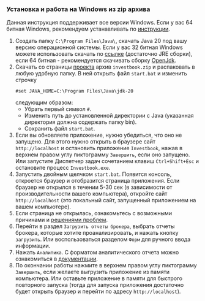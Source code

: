 ### Установка и работа на Windows из zip архива

Данная инструкция поддерживает все версии Windows. Если у вас 64 битная Windows, рекомендуем устанавливать по
[инструкции](install-on-windows.md).
1. Создать папку `C:\Program Files\Java\`, скачать Java 20 под вашу версию операционной системы.
   Если у вас 32 битная Windows можете использовать скачать по [ссылке](https://libericajdk.ru/pages/downloads/)
   (достаточно JRE сборки), если 64 битная - рекомендуется скачивать сборку [OpenJdk](https://jdk.java.net/20/).
1. Скачать со страницы [проекта](https://github.com/vananiev/portfolio/releases/latest) архив `investbook.zip`
   и распаковать в любую удобную папку. В ней открыть файл `start.bat` и изменить строчку
   ```
   #set JAVA_HOME=C:\Program Files\Java\jdk-20
   ```
   следующим образом: 
   + Убрать первый символ `#`.
   + Изменить путь до установленной директории с Java (указанная директория должна
     содержать папку bin).
   + Сохранить файл `start.bat`.
1. Если вы обновляете приложение, нужно убедиться, что оно не запущено. Для этого нужно открыть в браузере сайт
   `http://localhost` и остановить приложение `Investbook`, нажав в верхнем правом углу пиктограмму `Завершить`, если оно запущено.
   Или запустите Диспетчер задач сочетанием клавиш `Ctrl+Shift+Esc` и остановите процесс `Investbook.exe`.
1. Запустить двойным щелчком `start.bat`. Появится консоль, откроется браузер и отобразится страница приложения.
   Если браузер не открылся в течении 5-30 сек (в зависимости от производительности вашего компьютера),
   откройте сайт `http://localhost` (это локальный сайт, запущенный приложением на вашем компьютере).
1. Если страница не открылась, ознакомьтесь с возможными причинами и [решениями проблем](/src/main/asciidoc/troubleshooting.adoc).
1. Перейти в раздел `Загрузить отчеты брокера`, выбрать отчеты брокера, которые хотите проанализировать, и нажать кнопку
   `загрузить`. Или воспользоваться разделом `Форм` для ручного ввода информации.
1. Нажать `Аналитика`. С форматом аналитического отчета можно ознакомиться в [документации](/src/main/asciidoc/index.adoc).
1. По окончании работы нажмите в верхнем правом углу пиктограмму `Завершить`, если желаете выгрузить приложение
   из памяти компьютера. Или оставьте приложение в памяти для быстрого повторного запуска (тогда для запуска приложения
   достаточно будет открыть браузер и перейти по адресу `http://localhost`).
